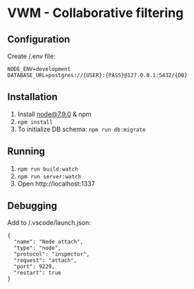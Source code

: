 # VWM - Collaborative filtering

## Configuration
Create /.env file:
```
NODE_ENV=development
DATABASE_URL=postgres://{USER}:{PASS}@127.0.0.1:5432/{DB}
```

## Installation
1. Install node@7.9.0 & npm
2. `npm install`
3. To initialize DB schema: `npm run db:migrate`

## Running
1. `npm run build:watch`
2. `npm run server:watch`
3. Open http://localhost:1337

## Debugging
Add to /.vscode/launch.json:
```
{
  "name": "Node attach",
  "type": "node",
  "protocol": "inspector",
  "request": "attach",
  "port": 9229,
  "restart": true
}
```
